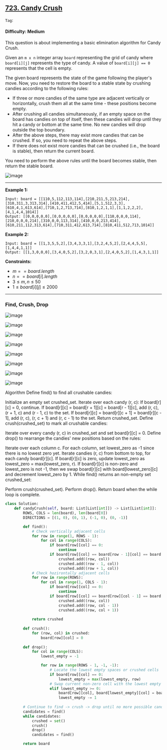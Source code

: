 ## [723. Candy Crush](https://leetcode.com/problems/candy-crush/)

```Tag```: 

#### Difficulty: Medium

This question is about implementing a basic elimination algorithm for Candy Crush.

Given an ```m x n``` integer array ```board``` representing the grid of candy where ```board[i][j]``` represents the type of candy. A value of ```board[i][j] == 0``` represents that the cell is empty.

The given board represents the state of the game following the player's move. Now, you need to restore the board to a stable state by crushing candies according to the following rules:

- If three or more candies of the same type are adjacent vertically or horizontally, crush them all at the same time - these positions become empty.
- After crushing all candies simultaneously, if an empty space on the board has candies on top of itself, then these candies will drop until they hit a candy or bottom at the same time. No new candies will drop outside the top boundary.
-   After the above steps, there may exist more candies that can be crushed. If so, you need to repeat the above steps.
- If there does not exist more candies that can be crushed (i.e., the board is stable), then return the current board.

You need to perform the above rules until the board becomes stable, then return the stable board.

![image](https://github.com/quananhle/Python/assets/35042430/b20eefe6-6329-4267-9cb2-8380eba796eb)

---

__Example 1:__

```
Input: board = [[110,5,112,113,114],[210,211,5,213,214],[310,311,3,313,314],[410,411,412,5,414],[5,1,512,3,3],[610,4,1,613,614],[710,1,2,713,714],[810,1,2,1,1],[1,1,2,2,2],[4,1,4,4,1014]]
Output: [[0,0,0,0,0],[0,0,0,0,0],[0,0,0,0,0],[110,0,0,0,114],[210,0,0,0,214],[310,0,0,113,314],[410,0,0,213,414],[610,211,112,313,614],[710,311,412,613,714],[810,411,512,713,1014]]
```

__Example 2:__
```
Input: board = [[1,3,5,5,2],[3,4,3,3,1],[3,2,4,5,2],[2,4,4,5,5],[1,4,4,1,1]]
Output: [[1,3,0,0,0],[3,4,0,5,2],[3,2,0,3,1],[2,4,0,5,2],[1,4,3,1,1]]
```

__Constraints:__

- $m == board.length$
- $n == board[i].length$
- $3 \le m, n \le 50$
- $1 \le board[i][j] \le 2000$

---

### Find, Crush, Drop

![image](https://leetcode.com/problems/candy-crush/Figures/723/1.png)

![image](https://leetcode.com/problems/candy-crush/Figures/723/2.png)

![image](https://leetcode.com/problems/candy-crush/Figures/723/3.png)

![image](https://leetcode.com/problems/candy-crush/Figures/723/4.png)

![image](https://leetcode.com/problems/candy-crush/Figures/723/5.png)

![image](https://leetcode.com/problems/candy-crush/Figures/723/6.png)

![image](https://leetcode.com/problems/candy-crush/Figures/723/7.png)

![image](https://leetcode.com/problems/candy-crush/Figures/723/8.png)

Algorithm
Define find() to find all crushable candies:

Initialize an empty set crushed_set.
Iterate over each candy (r, c):
If board[r][c] = 0, continue.
If board[r][c] = board[r + 1][c] = board[r - 1][c], add (r, c), (r + 1, c) and (r - 1, c) to the set. If board[r][c] = board[r][c + 1] = board[r][c - 1], add (r, c), (r, c + 1) and (r, c - 1) to the set.
Return crushed_set.
Define crush(crushed_set) to mark all crushable candies:

Iterate over every candy (r, c) in crushed_set and set board[r][c] = 0.
Define drop() to rearrange the candies' new positions based on the rules:

Iterate over each column c.
For each column, set lowest_zero as -1 since there is no lowest zero yet.
Iterate candies (r, c) from bottom to top, for each candy board[r][c]. If board[r][c] is zero, update lowest_zero as lowest_zero = max(lowest_zero, r). If board[r][c] is non-zero and lowest_zero is not -1, then we swap board[r][c] with board[lowest_zero][c] and decrement lowest_zero by 1.
While find() returns an non-empty set crushed_set:

Perform crush(crushed_set).
Perform drop().
Return board when the while loop is complete.

```Python
class Solution:
    def candyCrush(self, board: List[List[int]]) -> List[List[int]]:
        ROWS, COLS = len(board), len(board[0])
        DIRECTIONS = [(1, 0), (0, 1), (-1, 0), (0, -1)]

        def find():
            # Check vertically adjacent cells
            for row in range(1, ROWS - 1):
                for col in range(COLS):
                    if board[row][col] == 0:
                        continue
                    if board[row][col] == board[row - 1][col] == board[row + 1][col]:
                        crushed.add((row, col))
                        crushed.add((row - 1, col))
                        crushed.add((row + 1, col))
            # Check hozirontally adjacent cells
            for row in range(ROWS):
                for col in range(1, COLS - 1):
                    if board[row][col] == 0:
                        continue
                    if board[row][col] == board[row][col - 1] == board[row][col + 1]:
                        crushed.add((row, col))
                        crushed.add((row, col - 1))
                        crushed.add((row, col + 1))
            
            return crushed
        
        def crush():
            for (row, col) in crushed:
                board[row][col] = 0
        
        def drop():
            for col in range(COLS):
                lowest_empty = -1

                for row in range(ROWS - 1, -1, -1):
                    # Locate the lowest empty spaces or crushed cells
                    if board[row][col] == 0:
                        lowest_empty = max(lowest_empty, row)
                    # Swap current non-zero cell with the lowest empty space
                    elif lowest_empty >= 0:
                        board[row][col], board[lowest_empty][col] = board[lowest_empty][col], board[row][col]
                        lowest_empty -= 1
        
        # Continue to find -> crush -> drop until no more possible candidate to crush
        candidates = find()
        while candidates:
            crushed = set()
            crush()
            drop()
            candidates = find()

        return board
```

